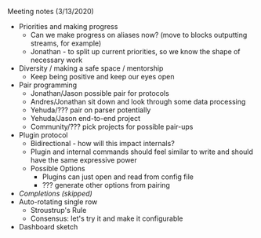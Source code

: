 Meeting notes (3/13/2020)

- Priorities and making progress
    - Can we make progress on aliases now?  (move to blocks outputting streams, for example)
    - Jonathan - to split up current priorities, so we know the shape of necessary work
- Diversity / making a safe space / mentorship
    - Keep being positive and keep our eyes open
- Pair programming
    - Jonathan/Jason possible pair for protocols
    - Andres/Jonathan sit down and look through some data processing
    - Yehuda/??? pair on parser potentially
    - Yehuda/Jason end-to-end project
    - Community/??? pick projects for possible pair-ups
- Plugin protocol
    - Bidirectional - how will this impact internals?
    - Plugin and internal commands should feel similar to write and should have the same expressive power
    - Possible Options
        - Plugins can just open and read from config file
        - ??? generate other options from pairing
- *Completions (skipped)*
- Auto-rotating single row
    - Stroustrup's Rule
    - Consensus: let's try it and make it configurable
- Dashboard sketch